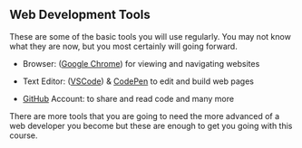 ## Web Development Tools

These are some of the basic tools you will use regularly. You may not know what they are now, but you most certainly will going forward.

- Browser: ([Google Chrome](https://www.google.com/chrome/)) for viewing and navigating websites

- Text Editor: ([VSCode](https://code.visualstudio.com/download)) & [CodePen](https://codepen.io/) to edit and build web pages
- [GitHub](https://github.com/) Account: to share and read code and many more


There are more tools that you are going to need the more advanced of a web developer you become but these are enough to get you going with this course.